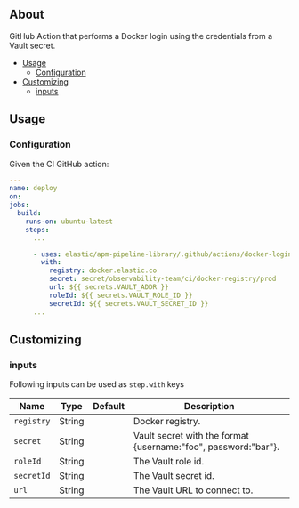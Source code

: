 ## About

GitHub Action that performs a Docker login using the credentials from a Vault secret.

* [Usage](#usage)
  * [Configuration](#configuration)
* [Customizing](#customizing)
  * [inputs](#inputs)

## Usage

### Configuration

Given the CI GitHub action:

```yaml
---
name: deploy
on:
jobs:
  build:
    runs-on: ubuntu-latest
    steps:
      ...

      - uses: elastic/apm-pipeline-library/.github/actions/docker-login@current
        with:
          registry: docker.elastic.co
          secret: secret/observability-team/ci/docker-registry/prod
          url: ${{ secrets.VAULT_ADDR }}
          roleId: ${{ secrets.VAULT_ROLE_ID }}
          secretId: ${{ secrets.VAULT_SECRET_ID }}
      ...
```

## Customizing

### inputs

Following inputs can be used as `step.with` keys

| Name           | Type    | Default  | Description                         |
|----------------|---------|----------|-------------------------------------|
| `registry`     | String |           | Docker registry.                    |
| `secret`       | String  |          | Vault secret with the format {username:"foo", password:"bar"}.  |
| `roleId`       | String  |          | The Vault role id.           |
| `secretId`     | String  |          | The Vault secret id.         |
| `url`          | String  |          | The Vault URL to connect to. |

